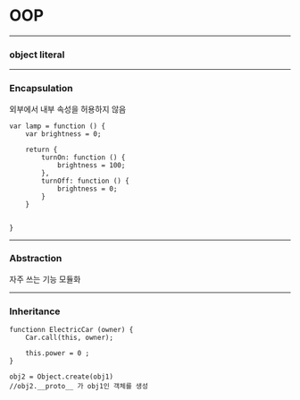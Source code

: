 # OOP
___

### object literal 

___

### Encapsulation 

외부에서 내부 속성을 허용하지 않음

```
var lamp = function () {
	var brightness = 0;

	return {
		turnOn: function () {
			brightness = 100;
		},
		turnOff: function () {
			brightness = 0;
		}		
	}
	

}
```

___

### Abstraction

자주 쓰는 기능 모듈화
___
### Inheritance

```
functionn ElectricCar (owner) {
	Car.call(this, owner);

	this.power = 0 ;
}
```



```
obj2 = Object.create(obj1)
//obj2.__proto__ 가 obj1인 객체를 생성

```
